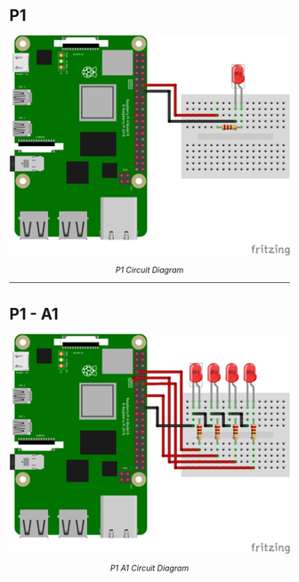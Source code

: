 # P1
<p align = "center">
<img src = "../Assets/P1.png" width = 640>
</p>
<p align = "center">
<em>P1 Circuit Diagram</em>
</p>

___

# P1 - A1
<p align = "center">
<img src = "../Assets/P1-A1.png" width = 640>
</p>
<p align = "center">
<em>P1 A1 Circuit Diagram</em>
</p>
